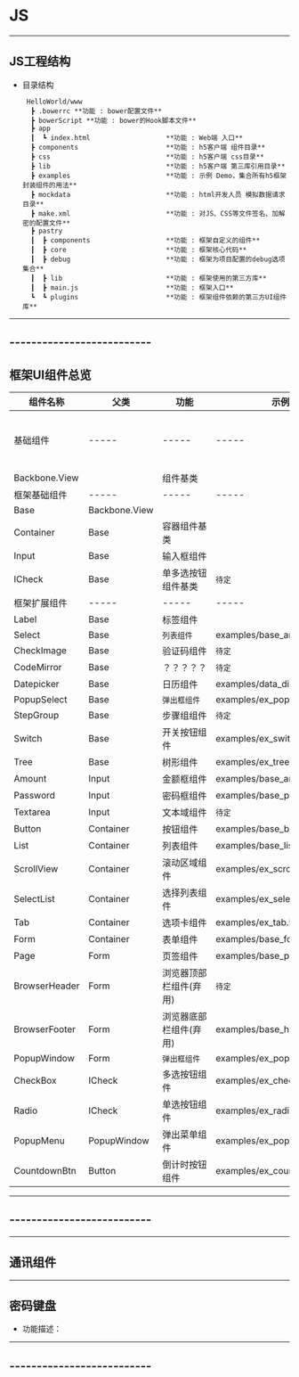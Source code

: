 # JS

----
## JS工程结构

  * 目录结构

         HelloWorld/www
          ┣ .bowerrc **功能 : bower配置文件**            
          ┣ bowerScript **功能 : bower的Hook脚本文件**            
          ┣ app                      
          ┃  ┗ index.html                   **功能 : Web端 入口**
          ┣ components                      **功能 : h5客户端 组件目录**
          ┣ css                             **功能 : h5客户端 css目录**
          ┣ lib                             **功能 : h5客户端 第三库引用目录**
          ┣ examples                        **功能 : 示例 Demo，集合所有h5框架封装组件的用法**
          ┣ mockdata                        **功能 : html开发人员 模拟数据请求 目录**
          ┣ make.xml                        **功能 : 对JS、CSS等文件签名、加解密的配置文件**
          ┣ pastry
          ┃  ┣ components                   **功能 : 框架自定义的组件**
          ┃  ┣ core                         **功能 : 框架核心代码**
          ┃  ┣ debug                        **功能 : 框架为项目配置的debug选项集合**
          ┃  ┣ lib                          **功能 : 框架使用的第三方库**
          ┃  ┣ main.js                      **功能 : 框架入口**
          ┗  ┗ plugins                      **功能 : 框架组件依赖的第三方UI组件库**

----
## --------------------------
## 框架UI组件总览
| 组件名称 | 父类 | 功能 | 示例代码 | |
|-----|-----|-----|-----|-----|
| 基础组件 |-----|-----|-----|-----|
| Backbone.View || 组件基类 ||
| 框架基础组件 |-----|-----|-----|
| Base | Backbone.View |||
| Container | Base | 容器组件基类 ||
| Input | Base | 输入框组件 ||
| ICheck | Base | 单多选按钮组件基类 | `待定` |
| 框架扩展组件 |-----|-----|-----|
| Label | Base | 标签组件 ||
| Select | Base | `列表组件` | examples/base_amount.html ||
| CheckImage | Base | 验证码组件 | `待定` ||
| CodeMirror | Base | ？？？？？ | `待定` |
| Datepicker | Base | 日历组件 | examples/data_dispatcher.html ||
| PopupSelect | Base | `弹出框组件` | examples/ex_popupselect.html ||
| StepGroup | Base | 步骤组组件 | `待定` ||
| Switch | Base | 开关按钮组件 | examples/ex_switch.html ||
| Tree | Base | 树形组件 | examples/ex_tree.html ||
| Amount | Input | 金额框组件 | examples/base_amount.html ||
| Password | Input | 密码框组件 | examples/base_password.html ||
| Textarea | Input | 文本域组件 | `待定` ||
| Button | Container | 按钮组件 | examples/base_button.html |
| List | Container | 列表组件 | examples/base_list.html ||
| ScrollView | Container | 滚动区域组件 | examples/ex_scrollview.html ||
| SelectList | Container | 选择列表组件 | examples/ex_selectlist.html ||
| Tab | Container | 选项卡组件 | examples/ex_tab.html ||
| Form | Container | 表单组件 | examples/base_form.html |
| Page | Form | 页签组件 | examples/base_page.html ||
| BrowserHeader | Form | 浏览器顶部栏组件(弃用) | `待定` ||
| BrowserFooter | Form | 浏览器底部栏组件(弃用) | examples/base_header_footer.html ||
| PopupWindow | Form | `弹出框组件` | examples/ex_popupwindow.html ||
| CheckBox | ICheck | 多选按钮组件 | examples/ex_checkbox.html ||
| Radio | ICheck | 单选按钮组件 | examples/ex_radio.html ||
| PopupMenu | PopupWindow | 弹出菜单组件 | examples/ex_popupmenu.html ||
| CountdownBtn | Button | 倒计时按钮组件 | examples/ex_countdownbtn.html |

----
## --------------------------

----
## 通讯组件

----
## 密码键盘
* 功能描述：

----
## --------------------------
